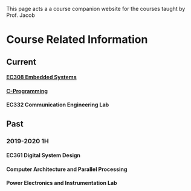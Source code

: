 This page acts a a course companion website for the courses taught by Prof. Jacob
# Course Related Information

## Current
#### [EC308 Embedded Systems](./courses/EmbeddedSystems)
#### [C-Programming](./courses/c-programming)
#### EC332 Communication Engineering Lab

## Past
### 2019-2020 1H
#### EC361 Digital System Design
#### Computer Architecture and Parallel Processing
#### Power Electronics and Instrumentation Lab

